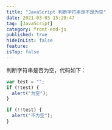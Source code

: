 ```yaml
---
title: "JavaScript 判断字符串是不是为空"
date: 2021-03-03 15:20:47
tag: [JavaScript]
category: front-end-js
published: true
hideInList: false
feature:
isTop: false
---
```


判断字符串是否为空，代码如下：

```javascript
var test = "";
if (!test) {
  alert("为空");
}

if (!!test) {
  alert("不为空");
}
```
